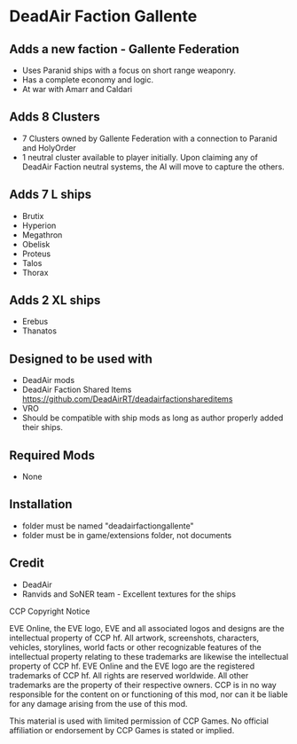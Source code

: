 # DeadAir Faction Gallente

## Adds a new faction - Gallente Federation
- Uses Paranid ships with a focus on short range weaponry.
- Has a complete economy and logic.
- At war with Amarr and Caldari

## Adds 8 Clusters
- 7 Clusters owned by Gallente Federation with a connection to Paranid and HolyOrder
- 1 neutral cluster available to player initially. Upon claiming any of DeadAir Faction neutral systems, the AI will move to capture the others.

## Adds 7 L ships
- Brutix
- Hyperion
- Megathron
- Obelisk
- Proteus
- Talos
- Thorax

## Adds 2 XL ships
- Erebus
- Thanatos

## Designed to be used with
- DeadAir mods
- DeadAir Faction Shared Items https://github.com/DeadAirRT/deadairfactionshareditems
- VRO
- Should be compatible with ship mods as long as author properly added their ships.

## Required Mods
- None

## Installation
- folder must be named "deadairfactiongallente"
- folder must be in game/extensions folder, not documents

## Credit
- DeadAir
- Ranvids and SoNER team - Excellent textures for the ships

CCP Copyright Notice

EVE Online, the EVE logo, EVE and all associated logos and designs are the intellectual property of CCP hf. All artwork, screenshots, characters, vehicles, storylines, world facts or other recognizable features of the intellectual property relating to these trademarks are likewise the intellectual property of CCP hf. EVE Online and the EVE logo are the registered trademarks of CCP hf. All rights are reserved worldwide. All other trademarks are the property of their respective owners. CCP is in no way responsible for the content on or functioning of this mod, nor can it be liable for any damage arising from the use of this mod.

This material is used with limited permission of CCP Games. No official affiliation or endorsement by CCP Games is stated or implied.
